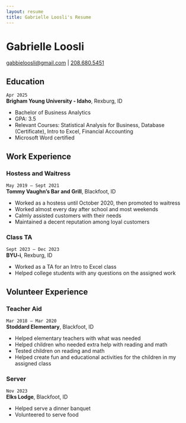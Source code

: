 ```yaml
---
layout: resume
title: Gabrielle Loosli's Resume
---
```


# Gabrielle Loosli

<div id="webaddress">
<a href="gabbieloosli@gmail.com">gabbieloosli@gmail.com</a>
| <a href="tel:2086805451">208.680.5451</a>
</div>

## Education

`Apr 2025`  
__Brigham Young University - Idaho__, Rexburg, ID

- Bachelor of Business Analytics
- GPA: 3.5
- Relevant Courses: Statistical Analysis for Business, Database (Certificate), Intro to Excel, Financial Accounting
- Microsoft Word certified

## Work Experience

### Hostess and Waitress

`May 2019 – Sept 2021`  
__Tommy Vaughn’s Bar and Grill__, Blackfoot, ID

- Worked as a hostess until October 2020, then promoted to waitress
- Worked almost every day after school and most weekends
- Calmly assisted customers with their needs
- Maintained a decent reputation among loyal customers

### Class TA

`Sept 2023 – Dec 2023`  
__BYU-i__, Rexburg, ID

- Worked as a TA for an Intro to Excel class
- Helped college students with any questions on the assigned work

## Volunteer Experience

### Teacher Aid

`Mar 2018 – Mar 2020`  
__Stoddard Elementary__, Blackfoot, ID

- Helped elementary teachers with what was needed
- Helped children who needed extra help with reading and math
- Tested children on reading and math
- Helped create fun and educational activities for the children in my assigned class

### Server

`Nov 2023`  
__Elks Lodge__, Blackfoot, ID

- Helped serve a dinner banquet
- Volunteered to serve food
